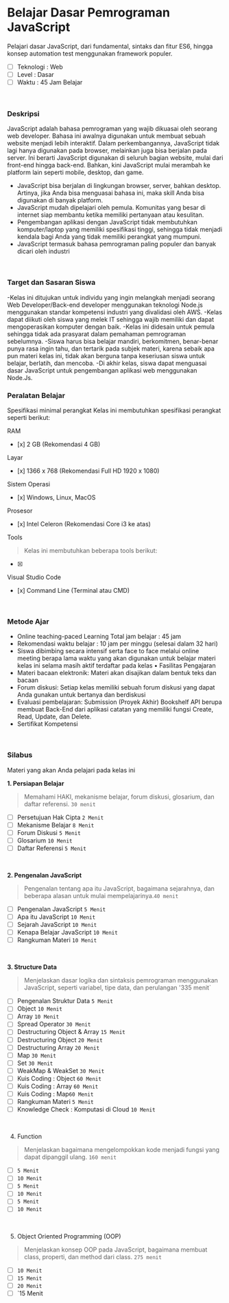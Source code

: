 # Belajar Dasar Pemrograman JavaScript

Pelajari dasar JavaScript, dari fundamental, sintaks dan fitur ES6, hingga konsep automation test menggunakan framework populer.

- [ ] Teknologi : Web
- [ ] Level : Dasar
- [ ] Waktu : 45 Jam Belajar

<br>

### Deskripsi
JavaScript adalah bahasa pemrograman yang wajib dikuasai oleh seorang web developer. Bahasa ini awalnya digunakan untuk membuat sebuah website menjadi lebih interaktif. Dalam perkembangannya, JavaScript tidak lagi hanya digunakan pada browser, melainkan juga bisa berjalan pada server. Ini berarti JavaScript digunakan di seluruh bagian website, mulai dari front-end hingga back-end. Bahkan, kini JavaScript mulai merambah ke platform lain seperti mobile, desktop, dan game.

- JavaScript bisa berjalan di lingkungan browser, server, bahkan desktop. Artinya, jika Anda bisa menguasai bahasa ini, maka skill Anda bisa digunakan di banyak platform.
- JavaScript mudah dipelajari oleh pemula. Komunitas yang besar di internet siap membantu ketika memiliki pertanyaan atau kesulitan.
- Pengembangan aplikasi dengan JavaScript tidak membutuhkan komputer/laptop yang memiliki spesifikasi tinggi, sehingga tidak menjadi kendala bagi Anda yang tidak memiliki perangkat yang mumpuni.
- JavaScript termasuk bahasa pemrograman paling populer dan banyak dicari oleh industri
<br>


### Target dan Sasaran Siswa

-Kelas ini ditujukan untuk individu yang ingin melangkah menjadi seorang Web Developer/Back-end developer menggunakan teknologi Node.js menggunakan standar kompetensi industri yang divalidasi oleh AWS.
-Kelas dapat diikuti oleh siswa yang melek IT sehingga wajib memiliki dan dapat mengoperasikan komputer dengan baik.
-Kelas ini didesain untuk pemula sehingga tidak ada prasyarat dalam pemahaman pemrograman sebelumnya.
-Siswa harus bisa belajar mandiri, berkomitmen, benar-benar punya rasa ingin tahu, dan tertarik pada subjek materi, karena sebaik apa pun materi kelas ini, tidak akan berguna tanpa keseriusan siswa untuk belajar, berlatih, dan mencoba.
-Di akhir kelas, siswa dapat menguasai dasar JavaScript untuk pengembangan aplikasi web menggunakan Node.Js.
<br>

### Peralatan Belajar
Spesifikasi minimal perangkat
Kelas ini membutuhkan spesifikasi perangkat seperti berikut:

RAM
- [x]
2 GB (Rekomendasi 4 GB)

Layar
- [x]
1366 x 768 (Rekomendasi Full HD 1920 x 1080)

Sistem Operasi
- [x]
Windows, Linux, MacOS

Prosesor
- [x]
Intel Celeron (Rekomendasi Core i3 ke atas)

Tools
> Kelas ini membutuhkan beberapa tools berikut:
- [x]
Visual Studio Code
- [x]
Command Line (Terminal atau CMD)
<br>

### Metode Ajar
- Online teaching-paced Learning Total jam belajar : 45 jam
- Rekomendasi waktu belajar : 10 jam per minggu (selesai dalam 32 hari)
- Siswa dibimbing secara intensif serta face to face melalui online meeting berapa lama waktu yang akan digunakan untuk belajar materi kelas ini selama masih aktif terdaftar pada kelas • Fasilitas Pengajaran
- Materi bacaan elektronik: Materi akan disajikan dalam bentuk teks dan bacaan
- Forum diskusi: Setiap kelas memiliki sebuah forum diskusi yang dapat Anda gunakan untuk bertanya dan berdiskusi
- Evaluasi pembelajaran: Submission (Proyek Akhir) Bookshelf API berupa membuat Back-End dari aplikasi catatan yang memiliki fungsi Create, Read, Update, dan Delete.
- Sertifikat Kompetensi
<br>


### Silabus
Materi yang akan Anda pelajari pada kelas ini

**1. Persiapan Belajar**
> Memahami HAKI, mekanisme belajar, forum diskusi, glosarium, dan daftar referensi. `30 menit`

- [ ] Persetujuan Hak Cipta `2 Menit`
- [ ] Mekanisme Belajar `8 Menit`
- [ ] Forum Diskusi `5 Menit`
- [ ] Glosarium `10 Menit`
- [ ] Daftar Referensi `5 Menit`
<br>

**2. Pengenalan JavaScript**
> Pengenalan tentang apa itu JavaScript, bagaimana sejarahnya, dan beberapa alasan untuk mulai mempelajarinya.`40 menit`

- [ ] Pengenalan JavaScript `5 Menit`
- [ ] Apa itu JavaScript `10 Menit`
- [ ] Sejarah JavaScript `10 Menit`
- [ ] Kenapa Belajar JavaScript `10 Menit`
- [ ] Rangkuman Materi `10 Menit`
<br>

**3. Structure Data**
> Menjelaskan dasar logika dan sintaksis pemrograman menggunakan JavaScript, seperti variabel, tipe data, dan perulangan '335 menit`

- [ ] Pengenalan Struktur Data `5 Menit`
- [ ] Object `10 Menit`
- [ ] Array `10 Menit`
- [ ] Spread Operator `30 Menit`
- [ ] Destructuring Object & Array `15 Menit`
- [ ] Destructuring Object `20 Menit`
- [ ] Destructuring Array `20 Menit`
- [ ] Map `30 Menit`
- [ ] Set `30 Menit`
- [ ] WeakMap & WeakSet `30 Menit`
- [ ] Kuis Coding : Object `60 Menit`
- [ ] Kuis Coding : Array `60 Menit`
- [ ] Kuis Coding : Map`60 Menit`
- [ ] Rangkuman Materi `5 Menit`
- [ ] Knowledge Check : Komputasi di Cloud `10 Menit`
<br>

4. Function
> Menjelaskan bagaimana mengelompokkan kode menjadi fungsi yang dapat dipanggil ulang. `160 menit`

- [ ] `5 Menit`
- [ ] `10 Menit`
- [ ] `5 Menit`
- [ ] `10 Menit`
- [ ] `5 Menit`
- [ ] `10 Menit`
<br>

5. Object Oriented Programming (OOP)
> Menjelaskan konsep OOP pada JavaScript, bagaimana membuat class, properti, dan method dari class. `275 menit`

- [ ] `10 Menit`
- [ ] `15 Menit`
- [ ] `20 Menit`
- [ ] `15 Menit
